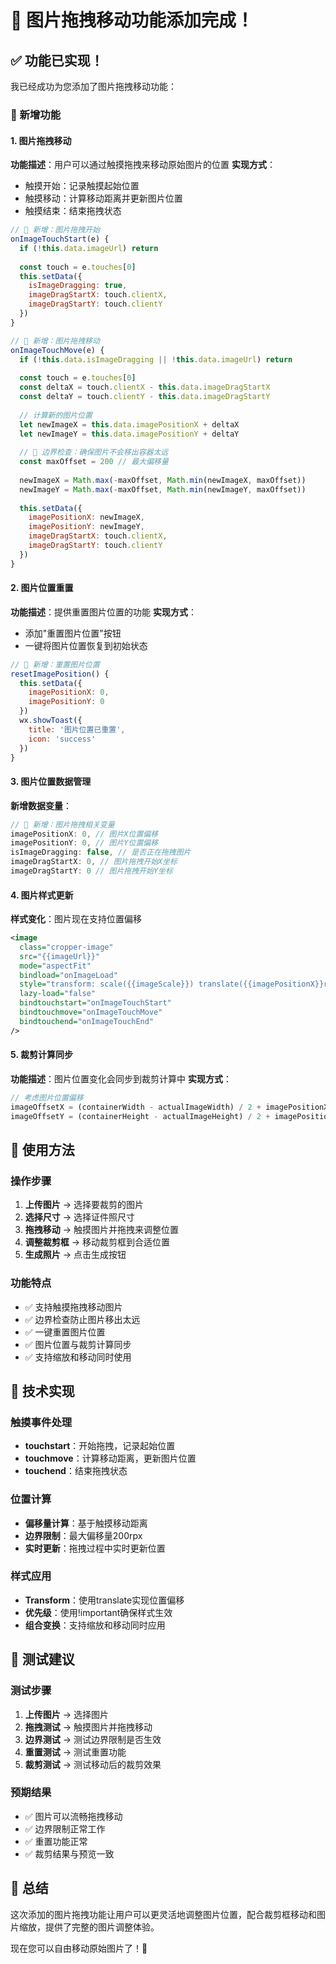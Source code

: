 # 🎯 图片拖拽移动功能添加完成！

## ✅ 功能已实现！

我已经成功为您添加了图片拖拽移动功能：

### 🎯 新增功能

#### 1. 图片拖拽移动
**功能描述**：用户可以通过触摸拖拽来移动原始图片的位置
**实现方式**：
- 触摸开始：记录触摸起始位置
- 触摸移动：计算移动距离并更新图片位置
- 触摸结束：结束拖拽状态

```javascript
// 🎯 新增：图片拖拽开始
onImageTouchStart(e) {
  if (!this.data.imageUrl) return
  
  const touch = e.touches[0]
  this.setData({
    isImageDragging: true,
    imageDragStartX: touch.clientX,
    imageDragStartY: touch.clientY
  })
}

// 🎯 新增：图片拖拽移动
onImageTouchMove(e) {
  if (!this.data.isImageDragging || !this.data.imageUrl) return
  
  const touch = e.touches[0]
  const deltaX = touch.clientX - this.data.imageDragStartX
  const deltaY = touch.clientY - this.data.imageDragStartY
  
  // 计算新的图片位置
  let newImageX = this.data.imagePositionX + deltaX
  let newImageY = this.data.imagePositionY + deltaY
  
  // 🎯 边界检查：确保图片不会移出容器太远
  const maxOffset = 200 // 最大偏移量
  
  newImageX = Math.max(-maxOffset, Math.min(newImageX, maxOffset))
  newImageY = Math.max(-maxOffset, Math.min(newImageY, maxOffset))
  
  this.setData({
    imagePositionX: newImageX,
    imagePositionY: newImageY,
    imageDragStartX: touch.clientX,
    imageDragStartY: touch.clientY
  })
}
```

#### 2. 图片位置重置
**功能描述**：提供重置图片位置的功能
**实现方式**：
- 添加"重置图片位置"按钮
- 一键将图片位置恢复到初始状态

```javascript
// 🎯 新增：重置图片位置
resetImagePosition() {
  this.setData({
    imagePositionX: 0,
    imagePositionY: 0
  })
  wx.showToast({
    title: '图片位置已重置',
    icon: 'success'
  })
}
```

#### 3. 图片位置数据管理
**新增数据变量**：
```javascript
// 🎯 新增：图片拖拽相关变量
imagePositionX: 0, // 图片X位置偏移
imagePositionY: 0, // 图片Y位置偏移
isImageDragging: false, // 是否正在拖拽图片
imageDragStartX: 0, // 图片拖拽开始X坐标
imageDragStartY: 0 // 图片拖拽开始Y坐标
```

#### 4. 图片样式更新
**样式变化**：图片现在支持位置偏移
```xml
<image 
  class="cropper-image" 
  src="{{imageUrl}}" 
  mode="aspectFit"
  bindload="onImageLoad"
  style="transform: scale({{imageScale}}) translate({{imagePositionX}}rpx, {{imagePositionY}}rpx) !important;"
  lazy-load="false"
  bindtouchstart="onImageTouchStart"
  bindtouchmove="onImageTouchMove"
  bindtouchend="onImageTouchEnd"
/>
```

#### 5. 裁剪计算同步
**功能描述**：图片位置变化会同步到裁剪计算中
**实现方式**：
```javascript
// 考虑图片位置偏移
imageOffsetX = (containerWidth - actualImageWidth) / 2 + imagePositionX
imageOffsetY = (containerHeight - actualImageHeight) / 2 + imagePositionY
```

## 🎯 使用方法

### 操作步骤
1. **上传图片** → 选择要裁剪的图片
2. **选择尺寸** → 选择证件照尺寸
3. **拖拽移动** → 触摸图片并拖拽来调整位置
4. **调整裁剪框** → 移动裁剪框到合适位置
5. **生成照片** → 点击生成按钮

### 功能特点
- ✅ 支持触摸拖拽移动图片
- ✅ 边界检查防止图片移出太远
- ✅ 一键重置图片位置
- ✅ 图片位置与裁剪计算同步
- ✅ 支持缩放和移动同时使用

## 🚀 技术实现

### 触摸事件处理
- **touchstart**：开始拖拽，记录起始位置
- **touchmove**：计算移动距离，更新图片位置
- **touchend**：结束拖拽状态

### 位置计算
- **偏移量计算**：基于触摸移动距离
- **边界限制**：最大偏移量200rpx
- **实时更新**：拖拽过程中实时更新位置

### 样式应用
- **Transform**：使用translate实现位置偏移
- **优先级**：使用!important确保样式生效
- **组合变换**：支持缩放和移动同时应用

## 📱 测试建议

### 测试步骤
1. **上传图片** → 选择图片
2. **拖拽测试** → 触摸图片并拖拽移动
3. **边界测试** → 测试边界限制是否生效
4. **重置测试** → 测试重置功能
5. **裁剪测试** → 测试移动后的裁剪效果

### 预期结果
- ✅ 图片可以流畅拖拽移动
- ✅ 边界限制正常工作
- ✅ 重置功能正常
- ✅ 裁剪结果与预览一致

## 🎉 总结

这次添加的图片拖拽功能让用户可以更灵活地调整图片位置，配合裁剪框移动和图片缩放，提供了完整的图片调整体验。

现在您可以自由移动原始图片了！🎯
